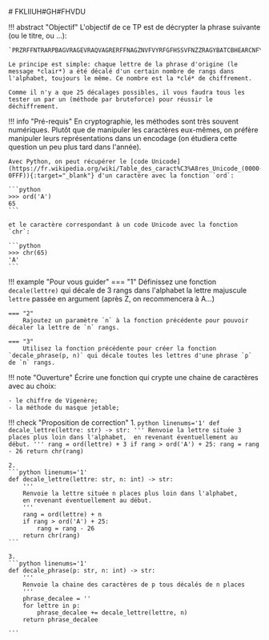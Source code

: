 # FKLIIUH#GH#FHVDU

!!! abstract "Objectif"
    L'objectif de ce TP est de décrypter la phrase suivante (ou le titre, ou ...):

    `PRZRFFNTRARPBAGVRAGEVRAQVAGRERFFNAGZNVFVYRFGFHSSVFNZZRAGYBATCBHEARCNFYRQRPELCGRENYNZNVA`

    Le principe est simple: chaque lettre de la phrase d'origine (le message *clair*) a été décalé d'un certain nombre de rangs dans l'alphabet, toujours le même. Ce nombre est la *clé* de chiffrement.

    Comme il n'y a que 25 décalages possibles, il vous faudra tous les tester un par un (méthode par bruteforce) pour réussir le déchiffrement.


!!! info "Pré-requis"
    En cryptographie, les méthodes sont très souvent numériques. Plutôt que de manipuler les caractères eux-mêmes, on préfère manipuler leurs représentations dans un encodage (on étudiera cette question un peu plus tard dans l'année).

    Avec Python, on peut récupérer le [code Unicode](https://fr.wikipedia.org/wiki/Table_des_caract%C3%A8res_Unicode_(0000-0FFF)){:target="_blank"} d'un caractère avec la fonction `ord`:

    ```python 
    >>> ord('A')
    65
    ```

    et le caractère correspondant à un code Unicode avec la fonction `chr`:

    ```python 
    >>> chr(65)
    'A'
    ```

!!! example "Pour vous guider"
    === "1"
        Définissez une fonction `decale(lettre)` qui décale de 3 rangs dans l'alphabet la lettre majuscule `lettre` passée en argument (après Z, on recommencera à A...)
    
    === "2"
        Rajoutez un paramètre `n` à la fonction précédente pour pouvoir décaler la lettre de `n` rangs.

    === "3"
        Utilisez la fonction précédente pour créer la fonction `decale_phrase(p, n)` qui décale toutes les lettres d'une phrase `p` de `n` rangs.


!!! note "Ouverture"
    Écrire une fonction qui crypte une chaine de caractères avec au choix:
    
    - le chiffre de Vigenère;
    - la méthode du masque jetable;

 
!!! check "Proposition de correction"
    1.
    ```python linenums='1'
    def decale_lettre(lettre: str) -> str:
        '''
        Renvoie la lettre située 3 places plus loin dans l'alphabet, 
        en revenant éventuellement au début.
        '''
        rang = ord(lettre) + 3
        if rang > ord('A') + 25:
            rang = rang - 26
        return chr(rang)
    ```

    2.
    ```python linenums='1'
    def decale_lettre(lettre: str, n: int) -> str:
        '''
        Renvoie la lettre située n places plus loin dans l'alphabet, 
        en revenant éventuellement au début.
        '''
        rang = ord(lettre) + n
        if rang > ord('A') + 25:
            rang = rang - 26
        return chr(rang)
    ```

    3.
    ```python linenums='1'
    def decale_phrase(p: str, n: int) -> str:
        '''
        Renvoie la chaine des caractères de p tous décalés de n places
        '''
        phrase_decalee = ''
        for lettre in p:
            phrase_decalee += decale_lettre(lettre, n)
        return phrase_decalee
        
    ```


    
    
    
